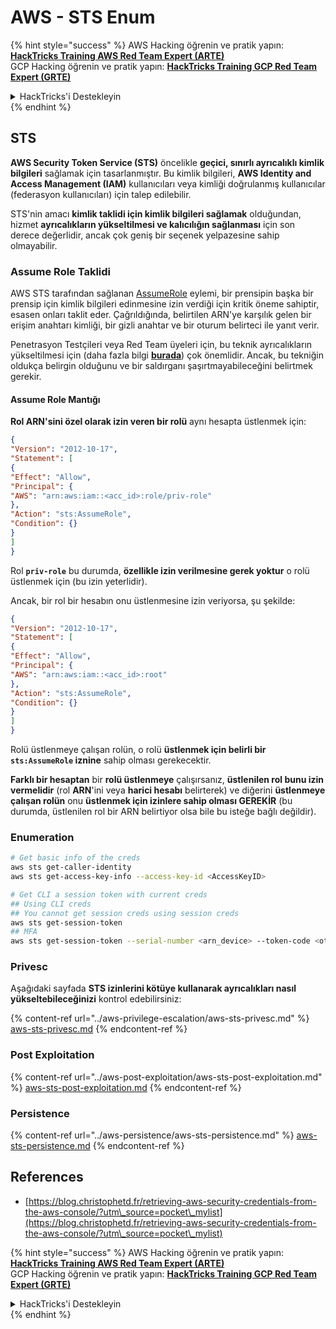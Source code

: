 # AWS - STS Enum

{% hint style="success" %}
AWS Hacking öğrenin ve pratik yapın:<img src="/.gitbook/assets/image.png" alt="" data-size="line">[**HackTricks Training AWS Red Team Expert (ARTE)**](https://training.hacktricks.xyz/courses/arte)<img src="/.gitbook/assets/image.png" alt="" data-size="line">\
GCP Hacking öğrenin ve pratik yapın: <img src="/.gitbook/assets/image (2).png" alt="" data-size="line">[**HackTricks Training GCP Red Team Expert (GRTE)**<img src="/.gitbook/assets/image (2).png" alt="" data-size="line">](https://training.hacktricks.xyz/courses/grte)

<details>

<summary>HackTricks'i Destekleyin</summary>

* [**abonelik planlarını**](https://github.com/sponsors/carlospolop) kontrol edin!
* **💬 [**Discord grubuna**](https://discord.gg/hRep4RUj7f) veya [**telegram grubuna**](https://t.me/peass) katılın ya da **Twitter'da** 🐦 [**@hacktricks\_live**](https://twitter.com/hacktricks\_live)** takip edin.**
* **HackTricks'e PR göndererek hacking ipuçlarını paylaşın** [**HackTricks**](https://github.com/carlospolop/hacktricks) ve [**HackTricks Cloud**](https://github.com/carlospolop/hacktricks-cloud) github depolarına.

</details>
{% endhint %}

## STS

**AWS Security Token Service (STS)** öncelikle **geçici, sınırlı ayrıcalıklı kimlik bilgileri** sağlamak için tasarlanmıştır. Bu kimlik bilgileri, **AWS Identity and Access Management (IAM)** kullanıcıları veya kimliği doğrulanmış kullanıcılar (federasyon kullanıcıları) için talep edilebilir.

STS'nin amacı **kimlik taklidi için kimlik bilgileri sağlamak** olduğundan, hizmet **ayrıcalıkların yükseltilmesi ve kalıcılığın sağlanması** için son derece değerlidir, ancak çok geniş bir seçenek yelpazesine sahip olmayabilir.

### Assume Role Taklidi

AWS STS tarafından sağlanan [AssumeRole](https://docs.aws.amazon.com/STS/latest/APIReference/API\_AssumeRole.html) eylemi, bir prensipin başka bir prensip için kimlik bilgileri edinmesine izin verdiği için kritik öneme sahiptir, esasen onları taklit eder. Çağrıldığında, belirtilen ARN'ye karşılık gelen bir erişim anahtarı kimliği, bir gizli anahtar ve bir oturum belirteci ile yanıt verir.

Penetrasyon Testçileri veya Red Team üyeleri için, bu teknik ayrıcalıkların yükseltilmesi için (daha fazla bilgi [**burada**](../aws-privilege-escalation/aws-sts-privesc.md#sts-assumerole)) çok önemlidir. Ancak, bu tekniğin oldukça belirgin olduğunu ve bir saldırganı şaşırtmayabileceğini belirtmek gerekir.

#### Assume Role Mantığı

**Rol ARN'sini özel olarak izin veren bir rolü** aynı hesapta üstlenmek için:
```json
{
"Version": "2012-10-17",
"Statement": [
{
"Effect": "Allow",
"Principal": {
"AWS": "arn:aws:iam::<acc_id>:role/priv-role"
},
"Action": "sts:AssumeRole",
"Condition": {}
}
]
}
```
Rol **`priv-role`** bu durumda, **özellikle izin verilmesine gerek yoktur** o rolü üstlenmek için (bu izin yeterlidir).

Ancak, bir rol bir hesabın onu üstlenmesine izin veriyorsa, şu şekilde:
```json
{
"Version": "2012-10-17",
"Statement": [
{
"Effect": "Allow",
"Principal": {
"AWS": "arn:aws:iam::<acc_id>:root"
},
"Action": "sts:AssumeRole",
"Condition": {}
}
]
}
```
Rolü üstlenmeye çalışan rolün, o rolü **üstlenmek için belirli bir `sts:AssumeRole` iznine** sahip olması gerekecektir.

**Farklı bir hesaptan** bir **rolü üstlenmeye** çalışırsanız, **üstlenilen rol bunu izin vermelidir** (rol **ARN**'ini veya **harici hesabı** belirterek) ve diğerini **üstlenmeye çalışan rolün** onu **üstlenmek için izinlere sahip olması GEREKİR** (bu durumda, üstlenilen rol bir ARN belirtiyor olsa bile bu isteğe bağlı değildir).

### Enumeration
```bash
# Get basic info of the creds
aws sts get-caller-identity
aws sts get-access-key-info --access-key-id <AccessKeyID>

# Get CLI a session token with current creds
## Using CLI creds
## You cannot get session creds using session creds
aws sts get-session-token
## MFA
aws sts get-session-token --serial-number <arn_device> --token-code <otp_code>
```
### Privesc

Aşağıdaki sayfada **STS izinlerini kötüye kullanarak ayrıcalıkları nasıl yükseltebileceğinizi** kontrol edebilirsiniz:

{% content-ref url="../aws-privilege-escalation/aws-sts-privesc.md" %}
[aws-sts-privesc.md](../aws-privilege-escalation/aws-sts-privesc.md)
{% endcontent-ref %}

### Post Exploitation

{% content-ref url="../aws-post-exploitation/aws-sts-post-exploitation.md" %}
[aws-sts-post-exploitation.md](../aws-post-exploitation/aws-sts-post-exploitation.md)
{% endcontent-ref %}

### Persistence

{% content-ref url="../aws-persistence/aws-sts-persistence.md" %}
[aws-sts-persistence.md](../aws-persistence/aws-sts-persistence.md)
{% endcontent-ref %}

## References

* [https://blog.christophetd.fr/retrieving-aws-security-credentials-from-the-aws-console/?utm\_source=pocket\_mylist](https://blog.christophetd.fr/retrieving-aws-security-credentials-from-the-aws-console/?utm\_source=pocket\_mylist)

{% hint style="success" %}
AWS Hacking öğrenin ve pratik yapın:<img src="/.gitbook/assets/image.png" alt="" data-size="line">[**HackTricks Training AWS Red Team Expert (ARTE)**](https://training.hacktricks.xyz/courses/arte)<img src="/.gitbook/assets/image.png" alt="" data-size="line">\
GCP Hacking öğrenin ve pratik yapın: <img src="/.gitbook/assets/image (2).png" alt="" data-size="line">[**HackTricks Training GCP Red Team Expert (GRTE)**<img src="/.gitbook/assets/image (2).png" alt="" data-size="line">](https://training.hacktricks.xyz/courses/grte)

<details>

<summary>HackTricks'i Destekleyin</summary>

* [**abonelik planlarını**](https://github.com/sponsors/carlospolop) kontrol edin!
* 💬 [**Discord grubuna**](https://discord.gg/hRep4RUj7f) veya [**telegram grubuna**](https://t.me/peass) katılın ya da **Twitter'da** 🐦 [**@hacktricks\_live**](https://twitter.com/hacktricks\_live) bizi takip edin.
* **HackTricks** ve [**HackTricks Cloud**](https://github.com/carlospolop/hacktricks-cloud) github depolarına PR göndererek hacking ipuçlarını paylaşın.

</details>
{% endhint %}

